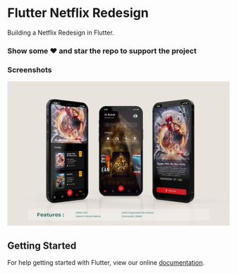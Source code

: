 # Flutter Netflix Redesign

Building a Netflix Redesign in Flutter.

### Show some :heart: and star the repo to support the project

### Screenshots

![Netflix Redesign](screenshort/netfliximg.jpeg)


## Getting Started

For help getting started with Flutter, view our online
[documentation](https://flutter.io/).
